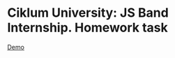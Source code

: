 # Ciklum University: JS Band Internship. Homework task

<a href="https://feroxes.github.io/js-band-hw-task-1/">Demo</a>
